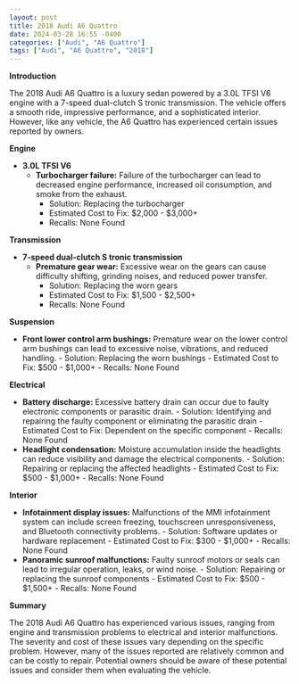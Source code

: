 ```yaml
---
layout: post
title: 2018 Audi A6 Quattro
date: 2024-03-28 16:55 -0400
categories: ["Audi", "A6 Quattro"]
tags: ["Audi", "A6 Quattro", "2018"]
---
```

**Introduction**

The 2018 Audi A6 Quattro is a luxury sedan powered by a 3.0L TFSI V6 engine with a 7-speed dual-clutch S tronic transmission. The vehicle offers a smooth ride, impressive performance, and a sophisticated interior. However, like any vehicle, the A6 Quattro has experienced certain issues reported by owners.

**Engine**

- **3.0L TFSI V6**
    - **Turbocharger failure:** Failure of the turbocharger can lead to decreased engine performance, increased oil consumption, and smoke from the exhaust.
        - Solution: Replacing the turbocharger
        - Estimated Cost to Fix: $2,000 - $3,000+
        - Recalls: None Found

**Transmission**

- **7-speed dual-clutch S tronic transmission**
    - **Premature gear wear:** Excessive wear on the gears can cause difficulty shifting, grinding noises, and reduced power transfer.
        - Solution: Replacing the worn gears
        - Estimated Cost to Fix: $1,500 - $2,500+
        - Recalls: None Found

**Suspension**

- **Front lower control arm bushings:** Premature wear on the lower control arm bushings can lead to excessive noise, vibrations, and reduced handling.
        - Solution: Replacing the worn bushings
        - Estimated Cost to Fix: $500 - $1,000+
        - Recalls: None Found

**Electrical**

- **Battery discharge:** Excessive battery drain can occur due to faulty electronic components or parasitic drain.
        - Solution: Identifying and repairing the faulty component or eliminating the parasitic drain
        - Estimated Cost to Fix: Dependent on the specific component
        - Recalls: None Found
- **Headlight condensation:** Moisture accumulation inside the headlights can reduce visibility and damage the electrical components.
        - Solution: Repairing or replacing the affected headlights
        - Estimated Cost to Fix: $500 - $1,000+
        - Recalls: None Found

**Interior**

- **Infotainment display issues:** Malfunctions of the MMI infotainment system can include screen freezing, touchscreen unresponsiveness, and Bluetooth connectivity problems.
        - Solution: Software updates or hardware replacement
        - Estimated Cost to Fix: $300 - $1,000+
        - Recalls: None Found
- **Panoramic sunroof malfunctions:** Faulty sunroof motors or seals can lead to irregular operation, leaks, or wind noise.
        - Solution: Repairing or replacing the sunroof components
        - Estimated Cost to Fix: $500 - $1,500+
        - Recalls: None Found

**Summary**

The 2018 Audi A6 Quattro has experienced various issues, ranging from engine and transmission problems to electrical and interior malfunctions. The severity and cost of these issues vary depending on the specific problem. However, many of the issues reported are relatively common and can be costly to repair. Potential owners should be aware of these potential issues and consider them when evaluating the vehicle.
